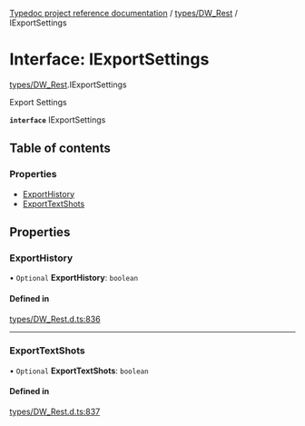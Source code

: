 [Typedoc project reference documentation](../README.md) / [types/DW_Rest](../modules/types_dw_rest.md) / IExportSettings

# Interface: IExportSettings

[types/DW_Rest](../modules/types_dw_rest.md).IExportSettings

Export Settings

**`interface`** IExportSettings

## Table of contents

### Properties

- [ExportHistory](types_dw_rest.iexportsettings.md#exporthistory)
- [ExportTextShots](types_dw_rest.iexportsettings.md#exporttextshots)

## Properties

### ExportHistory

• `Optional` **ExportHistory**: `boolean`

#### Defined in

[types/DW_Rest.d.ts:836](https://github.com/DocuWare/REST-Sample-TS/blob/beb3ada/src/types/DW_Rest.d.ts#L836)

___

### ExportTextShots

• `Optional` **ExportTextShots**: `boolean`

#### Defined in

[types/DW_Rest.d.ts:837](https://github.com/DocuWare/REST-Sample-TS/blob/beb3ada/src/types/DW_Rest.d.ts#L837)

